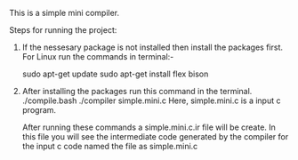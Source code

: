 This is a simple mini compiler.

Steps for running the project:

1. If the nessesary package is not installed then install the packages first.
   For Linux run the commands in terminal:-
   
   sudo apt-get update
   sudo apt-get install flex bison
 
2. After installing the packages run this command in the terminal.
  ./compile.bash
  ./compiler simple.mini.c
   Here, simple.mini.c is a input c program.

   After running these commands a simple.mini.c.ir file will be create. In this file you will see the intermediate code generated by the compiler for the input c code named the file as simple.mini.c 

